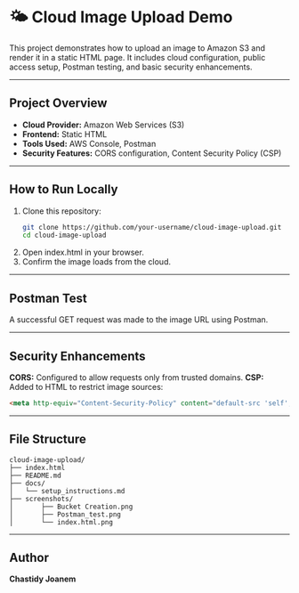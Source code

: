 # 🌤 Cloud Image Upload Demo

This project demonstrates how to upload an image to Amazon S3 and render it in a static HTML page. It includes cloud configuration, public access setup, Postman testing, and basic security enhancements.

---

## Project Overview

- **Cloud Provider:** Amazon Web Services (S3)
- **Frontend:** Static HTML
- **Tools Used:** AWS Console, Postman
- **Security Features:** CORS configuration, Content Security Policy (CSP)

---

## How to Run Locally

1. Clone this repository:
   ```bash
   git clone https://github.com/your-username/cloud-image-upload.git
   cd cloud-image-upload
   ```
2. Open index.html in your browser.
3. Confirm the image loads from the cloud.

---

## Postman Test

A successful GET request was made to the image URL using Postman.

---

## Security Enhancements

**CORS:** Configured to allow requests only from trusted domains.
**CSP:** Added to HTML to restrict image sources:
```html
<meta http-equiv="Content-Security-Policy" content="default-src 'self'; img-src https://your-bucket-name.s3.amazonaws.com;">
```

---

## File Structure

```code
cloud-image-upload/
├── index.html
├── README.md
├── docs/
│   └── setup_instructions.md
├── screenshots/
│       ├── Bucket Creation.png
│       ├── Postman_test.png
│       └── index.html.png
```

---

## Author

**Chastidy Joanem**
